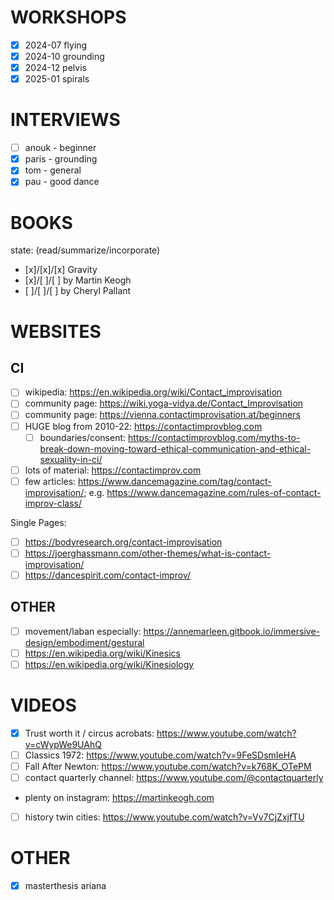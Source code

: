 
WORKSHOPS
====================================================================================================
* [x] 2024-07 flying
* [x] 2024-10 grounding
* [x] 2024-12 pelvis
* [x] 2025-01 spirals

INTERVIEWS
====================================================================================================
* [ ] anouk - beginner
* [x] paris - grounding
* [x] tom - general
* [x] pau - good dance

BOOKS
====================================================================================================
state: (read/summarize/incorporate)

* [x]/[x]/[x] Gravity
* [x]/[ ]/[ ] by Martin Keogh
* [ ]/[ ]/[ ] by Cheryl Pallant

WEBSITES
====================================================================================================

CI
------------------------------------------------------------------------
* [ ] wikipedia: https://en.wikipedia.org/wiki/Contact_improvisation
* [ ] community page: https://wiki.yoga-vidya.de/Contact_Improvisation
* [ ] community page: https://vienna.contactimprovisation.at/beginners
* [ ] HUGE blog from 2010-22: https://contactimprovblog.com
  * [ ] boundaries/consent: https://contactimprovblog.com/myths-to-break-down-moving-toward-ethical-communication-and-ethical-sexuality-in-ci/
* [ ] lots of material: https://contactimprov.com
* [ ] few articles: https://www.dancemagazine.com/tag/contact-improvisation/; e.g. https://www.dancemagazine.com/rules-of-contact-improv-class/

Single Pages:
* [ ] https://bodyresearch.org/contact-improvisation
* [ ] https://joerghassmann.com/other-themes/what-is-contact-improvisation/
* [ ] https://dancespirit.com/contact-improv/

OTHER
------------------------------------------------------------------------
* [ ] movement/laban especially: https://annemarleen.gitbook.io/immersive-design/embodiment/gestural
* [ ] https://en.wikipedia.org/wiki/Kinesics
* [ ] https://en.wikipedia.org/wiki/Kinesiology

VIDEOS
====================================================================================================
* [x] Trust worth it / circus acrobats: https://www.youtube.com/watch?v=cWypWe9UAhQ
* [ ] Classics 1972: https://www.youtube.com/watch?v=9FeSDsmIeHA
* [ ] Fall After Newton: https://www.youtube.com/watch?v=k768K_OTePM
* [ ] contact quarterly channel: https://www.youtube.com/@contactquarterly
* plenty on instagram: https://martinkeogh.com
* [ ] history twin cities: https://www.youtube.com/watch?v=Vv7CjZxjfTU

OTHER
====================================================================================================
* [x] masterthesis ariana

